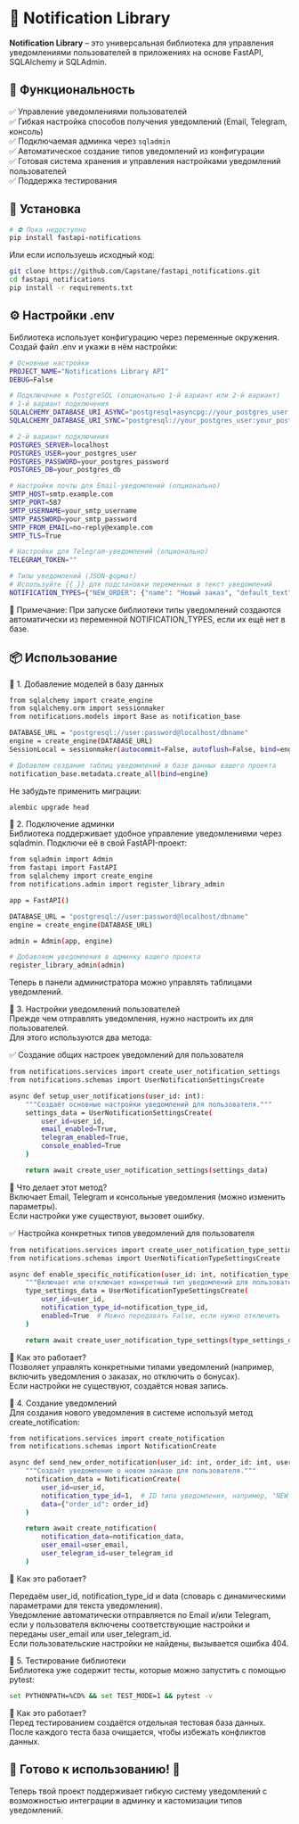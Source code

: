 # 📢 Notification Library

**Notification Library** – это универсальная библиотека для управления уведомлениями пользователей в приложениях на основе FastAPI, SQLAlchemy и SQLAdmin.

## 📌 Функциональность

✅ Управление уведомлениями пользователей  
✅ Гибкая настройка способов получения уведомлений (Email, Telegram, консоль)  
✅ Подключаемая админка через `sqladmin`  
✅ Автоматическое создание типов уведомлений из конфигурации  
✅ Готовая система хранения и управления настройками уведомлений пользователей  
✅ Поддержка тестирования

## 🚀 Установка

```sh
# ⛔️ Пока недоступно
pip install fastapi-notifications 
```
Или если используешь исходный код:
```sh
git clone https://github.com/Capstane/fastapi_notifications.git
cd fastapi_notifications
pip install -r requirements.txt
```

## ⚙️ Настройки .env
Библиотека использует конфигурацию через переменные окружения.  
Создай файл .env и укажи в нём настройки:
```sh
# Основные настройки
PROJECT_NAME="Notifications Library API"
DEBUG=False

# Подключение к PostgreSQL (опционально 1-й вариант или 2-й вариант)
# 1-й вариант подключения
SQLALCHEMY_DATABASE_URI_ASYNC="postgresql+asyncpg://your_postgres_user:your_postgres_password@localhost/your_postgres_db"
SQLALCHEMY_DATABASE_URI_SYNC="postgresql://your_postgres_user:your_postgres_password@localhost/your_postgres_db"

# 2-й вариант подключения
POSTGRES_SERVER=localhost
POSTGRES_USER=your_postgres_user
POSTGRES_PASSWORD=your_postgres_password
POSTGRES_DB=your_postgres_db

# Настройки почты для Email-уведомлений (опционально)
SMTP_HOST=smtp.example.com
SMTP_PORT=587
SMTP_USERNAME=your_smtp_username
SMTP_PASSWORD=your_smtp_password
SMTP_FROM_EMAIL=no-reply@example.com
SMTP_TLS=True

# Настройки для Telegram-уведомлений (опционально)
TELEGRAM_TOKEN=""

# Типы уведомлений (JSON-формат)
# Используйте {{ }} для подстановки переменных в текст уведомлений
NOTIFICATION_TYPES={"NEW_ORDER": {"name": "Новый заказ", "default_text": "Ваш заказ оформлен!"}, "PAYMENT_SUCCESS": {"name": "Оплата успешна", "default_text": "Ваш платеж успешно проведен!"}}
```
📌 Примечание:
При запуске библиотеки типы уведомлений создаются автоматически из переменной NOTIFICATION_TYPES, если их ещё нет в базе.

## 📦 Использование
🔹 1. Добавление моделей в базу данных  
```sh
from sqlalchemy import create_engine
from sqlalchemy.orm import sessionmaker
from notifications.models import Base as notification_base

DATABASE_URL = "postgresql://user:password@localhost/dbname"
engine = create_engine(DATABASE_URL)
SessionLocal = sessionmaker(autocommit=False, autoflush=False, bind=engine)

# Добавлем создание таблиц уведомлений в базе данных вашего проекта
notification_base.metadata.create_all(bind=engine)
```

Не забудьте применить миграции:  
```sh
alembic upgrade head
```

🔹 2. Подключение админки  
Библиотека поддерживает удобное управление уведомлениями через sqladmin. Подключи её в свой FastAPI-проект:
```sh
from sqladmin import Admin
from fastapi import FastAPI
from sqlalchemy import create_engine
from notifications.admin import register_library_admin

app = FastAPI()

DATABASE_URL = "postgresql://user:password@localhost/dbname"
engine = create_engine(DATABASE_URL)

admin = Admin(app, engine)

# Добавляем уведомления в админку вашего проекта
register_library_admin(admin)
```
Теперь в панели администратора можно управлять таблицами уведомлений.


🔹 3. Настройки уведомлений пользователей  
Прежде чем отправлять уведомления, нужно настроить их для пользователей.  
Для этого используются два метода:

✅ Создание общих настроек уведомлений для пользователя
```sh
from notifications.services import create_user_notification_settings
from notifications.schemas import UserNotificationSettingsCreate

async def setup_user_notifications(user_id: int):
    """Создаёт основные настройки уведомлений для пользователя."""
    settings_data = UserNotificationSettingsCreate(
        user_id=user_id,
        email_enabled=True,
        telegram_enabled=True,
        console_enabled=True
    )

    return await create_user_notification_settings(settings_data)
```
📌 Что делает этот метод?  
Включает Email, Telegram и консольные уведомления (можно изменить параметры).  
Если настройки уже существуют, вызовет ошибку.

✅ Настройка конкретных типов уведомлений для пользователя
```sh
from notifications.services import create_user_notification_type_settings
from notifications.schemas import UserNotificationTypeSettingsCreate

async def enable_specific_notification(user_id: int, notification_type_id: int):
    """Включает или отключает конкретный тип уведомлений для пользователя."""
    type_settings_data = UserNotificationTypeSettingsCreate(
        user_id=user_id,
        notification_type_id=notification_type_id,
        enabled=True  # Можно передавать False, если нужно отключить
    )

    return await create_user_notification_type_settings(type_settings_data)
```
📌 Как это работает?  
Позволяет управлять конкретными типами уведомлений (например, включить уведомления о заказах, но отключить о бонусах).  
Если настройки не существуют, создаётся новая запись.


🔹 4. Создание уведомлений  
Для создания нового уведомления в системе используй метод create_notification:
```sh
from notifications.services import create_notification
from notifications.schemas import NotificationCreate

async def send_new_order_notification(user_id: int, order_id: int, user_email: str = None, user_telegram_id: int = None):
    """Создаёт уведомление о новом заказе для пользователя."""
    notification_data = NotificationCreate(
        user_id=user_id,
        notification_type_id=1,  # ID типа уведомления, например, "NEW_ORDER"
        data={"order_id": order_id}
    )

    return await create_notification(
        notification_data=notification_data,
        user_email=user_email,
        user_telegram_id=user_telegram_id
    )
```
📌 Как это работает?

Передаём user_id, notification_type_id и data (словарь с динамическими параметрами для текста уведомления).  
Уведомление автоматически отправляется по Email и/или Telegram, если у пользователя включены соответствующие настройки и переданы user_email или user_telegram_id.  
Если пользовательские настройки не найдены, вызывается ошибка 404.


🔹 5. Тестирование библиотеки  
Библиотека уже содержит тесты, которые можно запустить с помощью pytest:
```sh
set PYTHONPATH=%CD% && set TEST_MODE=1 && pytest -v
```
📌 Как это работает?  
Перед тестированием создаётся отдельная тестовая база данных.  
После каждого теста база очищается, чтобы избежать конфликтов данных.

## 📢 Готово к использованию! 🚀
Теперь твой проект поддерживает гибкую систему уведомлений с возможностью интеграции в админку и кастомизации типов уведомлений.